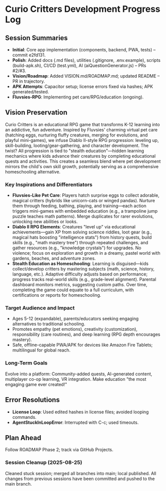 
# Curio Critters Development Progress Log

## Session Summaries
- **Initial**: Core app implementation (components, backend, PWA, tests) – commit e2fd131.
- **Polish**: Added docs (.md files), utilities (.gitignore, .env.example), scripts (build-apk.sh), CI/CD (test.yml), AI (aiQuestionGenerator.js) – PRs #2/#3.
- **Vision/Roadmap**: Added VISION.md/ROADMAP.md; updated README – PR in trajectory.
- **APK Attempts**: Capacitor setup; license errors fixed via hashes; APK generated/tested.
- **Fluvsies-RPG**: Implementing pet care/RPG/education (ongoing).

## Vision Preservation
Curio Critters is an educational RPG game that transforms K-12 learning into an addictive, fun adventure. Inspired by Fluvsies' charming virtual pet care (hatching eggs, nurturing fluffy creatures, merging for evolutions, and playful mini-games), we infuse Diablo II-style RPG progression: leveling up, skill-building, looting/gear-gathering, and character development. The twist? All progression is tied to "stealth education"—hidden learning mechanics where kids advance their creatures by completing educational quests and activities. This creates a seamless blend where pet development mirrors the child's own skill growth, potentially serving as a comprehensive homeschooling alternative.

### Key Inspirations and Differentiators
- **Fluvsies-Like Pet Care**: Players hatch surprise eggs to collect adorable, magical critters (hybrids like unicorn-cats or winged pandas). Nurture them through feeding, bathing, playing, and training—each action triggers mini-games with embedded education (e.g., a trampoline jump puzzle teaches math patterns). Merge duplicates for rarer evolutions, unlocking new abilities or looks.
- **Diablo II RPG Elements**: Creatures "level up" via educational achievements—gain XP from solving science riddles, loot gear (e.g., magical hats boosting "intelligence stats") from history quests, build skills (e.g., "math mastery tree") through repeated challenges, and gather resources (e.g., "knowledge crystals") for upgrades. No violence; focus on exploration and growth in a dreamy, pastel world with gardens, beaches, and adventure zones.
- **Stealth Education as Homeschooling**: Learning is disguised—kids collect/develop critters by mastering subjects (math, science, history, language, etc.). Adaptive difficulty adjusts based on performance; progress tracks real-world skills (e.g., grade-level alignment). Parental dashboard monitors metrics, suggesting custom paths. Over time, completing the game could equate to a full curriculum, with certifications or reports for homeschooling.

### Target Audience and Impact
- Ages 5-12 (expandable), parents/educators seeking engaging alternatives to traditional schooling.
- Promotes empathy (pet emotions), creativity (customization), responsibility (care routines), and deep learning (RPG depth encourages mastery).
- Safe, offline-capable PWA/APK for devices like Amazon Fire Tablets; multilingual for global reach.

### Long-Term Goals
Evolve into a platform: Community-added quests, AI-generated content, multiplayer co-op learning, VR integration. Make education "the most engaging game ever created!"

## Error Resolutions
- **License Loop**: Used edited hashes in license files; avoided looping commands.
- **AgentStuckInLoopError**: Interrupted with C-c; used timeouts.

## Plan Ahead
Follow ROADMAP Phase 2; track via GitHub Projects.

### Session Cleanup (2025-08-25)
Cleaned stuck session; merged all branches into main; local published. All changes from previous sessions have been committed and pushed to the main branch.
